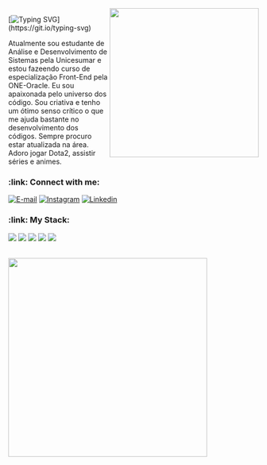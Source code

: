 <img align="right" alt="" height="300px" src="https://i.postimg.cc/v1R6pW1D/Foto-perfil2.png">

[![Typing SVG](https://readme-typing-svg.demolab.com?font=Fira+Code&weight=600&size=25&pause=1000&color=BB00B4&random=false&width=435&height=40&lines=Ol%C3%A1%2C+me+chamo+Sara+Pires..)](https://git.io/typing-svg)



<p align="left">Atualmente sou estudante de Análise e Desenvolvimento de Sistemas pela Unicesumar e estou fazeendo curso de especialização Front-End pela ONE-Oracle.
Eu sou apaixonada pelo universo dos código. Sou criativa e tenho um ótimo senso crítico o que me ajuda bastante no desenvolvimento dos códigos. 
Sempre procuro estar atualizada na área. 
Adoro jogar Dota2, assistir séries e animes.</p>




<h3 align="left">:link: Connect with me:</h3>

[![E-mail](https://i.postimg.cc/HnwNnmCP/134146-mail-email-icon.png)](mailto:sarapires.dev@gmail.com)
[![Instagram](https://i.postimg.cc/CKw2XLzK/1161953-instagram-icon.png)](https://www.instagram.com/sarapires.dev/)
[![Linkedin](https://i.postimg.cc/fLPDM09C/5296501-linkedin-network-linkedin-logo-icon.png)](www.linkedin.com/in/sara-pires-dev)




<h3 align="left">:link: My Stack:</h3>
<div align="left">
  <img src="https://i.postimg.cc/5297m9yq/4373213-js-logo-logos-icon-1.png">
  <img src="https://i.postimg.cc/FKLjywyV/294678-html5-icon-2.png">
  <img src="https://i.postimg.cc/T2FfSSgD/317756-badge-css-css3-achievement-award-icon-2.png">
  <img src="https://i.postimg.cc/jSK0Yr5L/7423888-react-react-native-icon-3.png">
  <img src="https://i.postimg.cc/nhdVhLNX/1012821-code-development-logo-mysql-icon-2.png">
</div><br>


<a href='https://postimages.org/' target='_blank'><img align="left" alt="" height="400px" src='https://i.postimg.cc/CK11nWgc/logo-animado-sarapires-1.gif' border='0' alt='logo-animado-sarapires-1'/></a><br /><a href='https://postimages.org/'></a><br />
